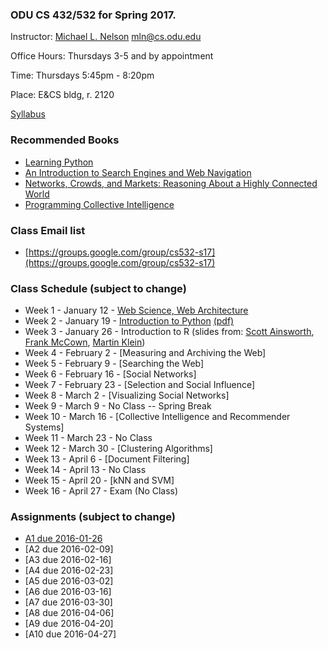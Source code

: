 ### ODU CS 432/532 for Spring 2017.
Instructor: [Michael L. Nelson](http://www.cs.odu.edu/~mln/) <mln@cs.odu.edu> 

Office Hours: Thursdays 3-5 and by appointment

Time: Thursdays 5:45pm - 8:20pm

Place: E&CS bldg, r. 2120

[Syllabus](https://raw.githubusercontent.com/phonedude/cs532-s17/master/syllabus.txt)

### Recommended Books
* [Learning Python](http://shop.oreilly.com/product/9780596158071.do)
* [An Introduction to Search Engines and Web Navigation](http://www.wiley.com/WileyCDA/WileyTitle/productCd-047052684X.html)
* [Networks, Crowds, and Markets: Reasoning About a Highly Connected World ](http://www.cs.cornell.edu/home/kleinber/networks-book/)
* [Programming Collective Intelligence ](http://shop.oreilly.com/product/9780596529321.do)

### Class Email list
* [https://groups.google.com/group/cs532-s17](https://groups.google.com/group/cs532-s17)

### Class Schedule (subject to change)
* Week 1 - January 12 - [Web Science, Web Architecture](https://raw.githubusercontent.com/phonedude/cs532-s17/master/slides/week-01-intro.ppt)
* Week 2 - January 19 - [Introduction to Python](https://raw.githubusercontent.com/phonedude/cs532-s17/master/slides/week-02-python.pptx) [(pdf)](https://raw.githubusercontent.com/phonedude/cs532-s17/master/slides/week-02-python.pdf) 
* Week 3 - January 26 - Introduction to R (slides from: [Scott Ainsworth](http://www.cs.odu.edu/~sainswor/Teaching/R), [Frank McCown](http://www.harding.edu/fmccown/r/), [Martin Klein](http://www.cs.odu.edu/~mklein/cs796/lecture/)) 
* Week 4 - February 2 - [Measuring and Archiving the Web]
* Week 5 - February 9 - [Searching the Web]
* Week 6 - February 16 - [Social Networks]
* Week 7 - February 23 - [Selection and Social Influence]
* Week 8 - March 2 - [Visualizing Social Networks]
* Week 9 - March 9 - No Class -- Spring Break
* Week 10 - March 16 - [Collective Intelligence and Recommender Systems]
* Week 11 - March 23 - No Class
* Week 12 - March 30 - [Clustering Algorithms]
* Week 13 - April 6 - [Document Filtering]
* Week 14 - April 13 - No Class
* Week 15 - April 20 - [kNN and SVM] 
* Week 16 - April 27 - Exam (No Class)

### Assignments (subject to change)
* [A1 due 2016-01-26](https://raw.githubusercontent.com/phonedude/cs532-s17/master/assignments/a1.txt)
* [A2 due 2016-02-09] 
* [A3 due 2016-02-16] 
* [A4 due 2016-02-23] 
* [A5 due 2016-03-02] 
* [A6 due 2016-03-16] 
* [A7 due 2016-03-30] 
* [A8 due 2016-04-06] 
* [A9 due 2016-04-20]
* [A10 due 2016-04-27] 
